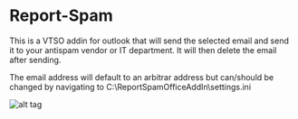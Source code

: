 Report-Spam
===========

This is a VTSO addin for outlook that will send the selected email and send it to your antispam vendor or IT department. It will then delete the email after sending. 

The email address will default to an arbitrar address but can/should be changed by navigating to C:\ReportSpamOfficeAddIn\settings.ini


![alt tag](https://raw.github.com/jamesfaske/Report-Spam/master/ribbonDemo.PNG)
